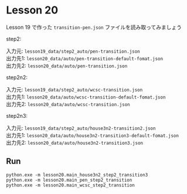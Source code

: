 # Lesson 20

Lesson 19 で作った `transition-pen.json` ファイルを読み取ってみましょう  

step2:  

入力元: `lesson19_data/step2_auto/pen-transition.json`  
出力先1: `lesson20_data/auto/pen-transition-default-fomat.json`  
出力先2: `lesson20_data/auto/pen-transition.json`  

step2n2:  

入力元: `lesson19_data/step2_auto/wcsc-transition.json`  
出力先1: `lesson20_data/auto/wcsc-transition-default-fomat.json`  
出力先2: `lesson20_data/auto/wcsc-transition.json`  

step2n3:  

入力元: `lesson19_data/step2_auto/house3n2-transition2.json`  
出力先1: `lesson20_data/auto/house3n2-transition3-default-fomat.json`  
出力先2: `lesson20_data/auto/house3n2-transition3.json`  

## Run

```shell
python.exe -m lesson20.main_house3n2_step2_transition3
python.exe -m lesson20.main_pen_step2_transition
python.exe -m lesson20.main_wcsc_step2_transition
```
